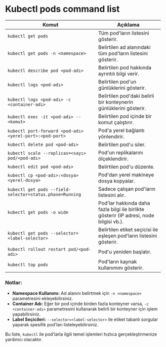 # Kubectl pods command list

| **Komut**                                        | **Açıklama**                                         |
|--------------------------------------------------|-----------------------------------------------------|
| `kubectl get pods`                              | Tüm pod'ların listesini gösterir.                   |
| `kubectl get pods -n <namespace>`               | Belirtilen ad alanındaki tüm pod'ların listesini gösterir. |
| `kubectl describe pod <pod-adı>`                | Belirtilen pod hakkında ayrıntılı bilgi verir.      |
| `kubectl logs <pod-adı>`                         | Belirtilen pod'un günlüklerini gösterir.            |
| `kubectl logs <pod-adı> -c <container-adı>`     | Belirtilen pod'daki belirli bir konteynerin günlüklerini gösterir. |
| `kubectl exec -it <pod-adı> -- <komut>`         | Belirtilen pod içinde bir komut çalıştırır.         |
| `kubectl port-forward <pod-adı> <yerel-port>:<pod-port>` | Pod'a yerel bağlantı yönlendirir.                    |
| `kubectl delete pod <pod-adı>`                  | Belirtilen pod'u siler.                             |
| `kubectl scale --replicas=<sayı> pod/<pod-adı>` | Pod'un replikalarını ölçeklendirir.                 |
| `kubectl edit pod <pod-adı>`                    | Belirtilen pod'u düzenle.                           |
| `kubectl cp <pod-adı>:<dosya> <yerel-dosya>`    | Pod'dan yerel makineye dosya kopyalar.             |
| `kubectl get pods --field-selector=status.phase=Running` | Sadece çalışan pod'ların listesini alır.         |
| `kubectl get pods -o wide`                      | Pod'lar hakkında daha fazla bilgi ile birlikte gösterir (IP adresi, node bilgisi vb.). |
| `kubectl get pods --selector=<label-selector>`  | Belirtilen etiket seçicisi ile eşleşen pod'ların listesini gösterir. |
| `kubectl rollout restart pod/<pod-adı>`         | Pod'u yeniden başlatır.                             |
| `kubectl top pods`                               | Pod'ların kaynak kullanımını gösterir.              |

### Notlar:
- **Namespace Kullanımı:** Ad alanını belirtmek için `-n <namespace>` parametresini ekleyebilirsiniz.
- **Container Adı:** Eğer bir pod içinde birden fazla konteyner varsa, `-c <container-adı>` parametresini kullanarak belirli bir konteyner için işlem yapabilirsiniz.
- **Label Seçicileri:** `--selector=<label-selector>` ile etiket tabanlı sorgular yaparak spesifik pod'ları listeleyebilirsiniz.

Bu liste, `kubectl` ile pod'larla ilgili temel işlemleri hızlıca gerçekleştirmenize yardımcı olacaktır.